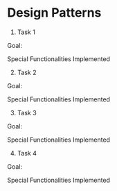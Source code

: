 # Design Patterns

1) Task 1

Goal:

Special Functionalities Implemented

2) Task 2

Goal:

Special Functionalities Implemented

3) Task 3

Goal:

Special Functionalities Implemented

4) Task 4

Goal:

Special Functionalities Implemented


